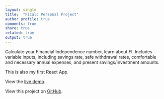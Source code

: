 ```yaml
---
layout: single
title:  "FiCalc Personal Project"
author_profile: true
comments: true
share: true
related: true
output: true
---
```


Calculate your Financial Independence number, learn about FI. Includes variable inputs, including savings rate, safe withdrawal rates, comfortable and necessary annual expenses, and present savings/investment amounts.

This is also my first React App.

View the [live demo](/ficalc/index).

View this project on [GitHub](https://github.com/meagerfindings/early_retirement_calculators).
